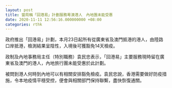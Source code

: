 ```yaml
---
layout: post
title: 當局稱「回港易」計劃服務粵澳港人　內地團未能受惠
date: 2020-11-11 12:56:16.000000000 +08:00
categories: rthk
---
```


政府推出「回港易」計劃，本月23日起所有從廣東省及澳門抵港的港人，由陸路口岸抵港，檢測結果呈陰性，入境後可獲豁免14天檢疫。

政制及內地事務局主任（特別職務）袁民忠表示，「回港易」主要服務現時留在廣東省及澳門的港人，內地旅行團未能受惠於此計劃。

被問到港人何時到內地可以有相關安排豁免檢疫。袁民忠說，香港需要做好防疫措施，令本地疫情平穩受控，便會與相關部門保持聯繫，盡快恢復通關。
